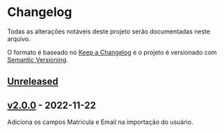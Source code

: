 # Changelog

Todas as alterações notáveis deste projeto serão documentadas neste arquivo.

O formato é baseado no [Keep a Changelog](https://keepachangelog.com/en/1.0.0/)
e o projeto é versionado com [Semantic Versioning](https://semver.org/spec/v2.0.0.html).

## [Unreleased](https://github.com/fruivita/corporativo/compare/v2.0.0...2.x)

## [v2.0.0](https://github.com/fruivita/corporativo/compare/1.x...v2.0.0) - 2022-11-22

Adiciona os campos Matrícula e Email na importação do usuário.
